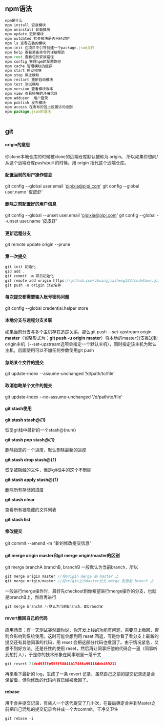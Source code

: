 ## npm语法

```js
npm是什么
npm install 安装模块
npm uninstall 卸载模块
npm update 更新模块
npm outdated 检查模块是否已经过时
npm ls 查看安装的模块
npm init 在项目中引导创建一个package.json文件
npm help 查看某条命令的详细帮助
npm root 查看包的安装路径
npm config 管理npm的配置路径
npm cache 管理模块的缓存
npm start 启动模块
npm stop 停止模块
npm restart 重新启动模块
npm test 测试模块
npm version 查看模块版本
npm view 查看模块的注册信息
npm adduser  用户登录
npm publish 发布模块
npm access 在发布的包上设置访问级别
npm package.json的语法
 
```

## git

#### origin的意思

你clone本地仓库的时候被clone的远端仓库默认被称为 origin。 所以如果你想向/从这个远端仓库push/pull 的时候，用 origin 指代这个远端仓库。

#### 配置当前的用户操作信息

git config --global user.email 'pipixia@pipi.com'
git config --global user.name '皮皮虾'

#### 删除之前配置好的用户信息

git config --global --unset user.email 'pipixia@pipi.com'
git config --global --unset user.name  '皮皮虾'

#### 更新远程分支

git remote update origin --prune

#### 第一次提交

```js
git init 初始化
gid add .
git commit -m 项目初始化
git remote add origin https://github.com/zhuangjiasheng123/codeSave.git
git push -u origin 分支名称
```

#### 每次提交都需要输入账号密码问题

git config --global credential.helper store

#### 本地分支与远程分支关联

如果当前分支与多个主机存在追踪关系，那么git push --set-upstream origin **master**（省略形式为：**git push -u origin** **master**）将本地的master分支推送到origin主机（--set-upstream选项会指定一个默认主机），同时指定该主机为默认主机，后面使用可以不加任何参数使用git push

#### 忽略某个文件的提交

git update-index --assume-unchanged ‘/d/path/to/file’

#### 取消忽略某个文件的提交

git update-index --no-assume-unchanged  '/d/path/to/file'

#### git stash使用

**git stash stash@{1}**

恢复git栈中最新的一个stash@{num}

**git stash pop stash@{1}**

删除指定的一个进度，默认删除最新的进度

**git stash drop stash@{1}**

恢复被隐藏的文件，但是git栈中的这个不删除

**git stash apply stash@{1}**

删除所有存储的进度

**git stash clear**

查看所有被隐藏的文件列表

**git stash list**

#### 修改提交

git commit --amend -m "新的修改提交信息"

#### git merge origin master和git merge origin/master的区别

git merge branchA branchB, branchB 一般默认为当前branch，所以

```js
git merge origin master //将origin merge 到 master 上
git merge origin/master //将origin上的master分支 merge 到当前 branch 上
```

一般进行merge操作时，最好先checkout到你希望进行merge操作的分支，也就是branchB上，然后再进行

```awk
git merge branchA //默认为当前branch，即branchB
```

#### revert撤回自己的代码

应用场景：有一天测试突然跟你说，你开发上线的功能有问题，需要马上撤回，否则会影响到系统使用。这时可能会想到用 reset 回退，可是你看了看分支上最新的提交还有其他同事的代码，用 reset 会把这部分代码也撤回了。由于情况紧急，又想不到好方法，还是任性的使用 reset，然后再让同事把他的代码合一遍（同事听到想打人），于是你的技术形象在同事眼里一落千丈

```js
git revert 21dcd937fe555f58841b17466a99118deb489212
```

再来看下最新的 log，生成了一条 revert 记录，虽然自己之前的提交记录还是会保留着，但你修改的代码内容已经被撤回了。

#### rebase

用于合并提交记录，有些人一个迭代提交了几十次，在最后确定合并到Master之前把自己混乱的提交记录合并成一个大commit，干净又卫生

```js
git rebase -i 
```

